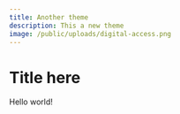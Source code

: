 ```yaml
---
title: Another theme
description: This a new theme
image: /public/uploads/digital-access.png
---
```

# Title here

Hello world!